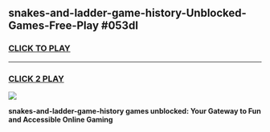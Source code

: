 
## snakes-and-ladder-game-history-Unblocked-Games-Free-Play #053dl
<h3>
<a href="https://us.freeplayer.one?title=snakes-and-ladder-game-history&ref=9M">CLICK TO PLAY</a></h3>
<hr>

<h3>
<a href="https://us.freeplayer.one?title=snakes-and-ladder-game-history&ref=9M">CLICK 2 PLAY</a>
  
</h3>

<a href="https://us.freeplayer.one?title=snakes-and-ladder-game-history&ref=9M"><img src="https://clearcache.store/games.png"></a>


**snakes-and-ladder-game-history games unblocked: Your Gateway to Fun and Accessible Online Gaming**
